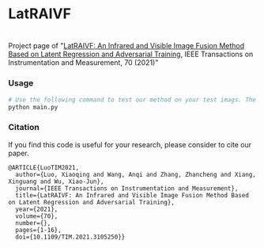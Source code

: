 # LatRAIVF

# 


Project page of  "[LatRAIVF: An Infrared and Visible Image Fusion Method Based on Latent Regression and Adversarial Training](https://ieeexplore.ieee.org/document/9520770), IEEE Transactions on Instrumentation and Measurement, 70 (2021)"


### Usage
```bash
# Use the following command to test our method on your test imags. The fused results will be saved in ./results/
python main.py
```



### Citation
If you find this code is useful for your research, please consider to cite our paper. 

```
@ARTICLE{LuoTIM2021,
  author={Luo, Xiaoqing and Wang, Anqi and Zhang, Zhancheng and Xiang, Xinguang and Wu, Xiao-Jun},
  journal={IEEE Transactions on Instrumentation and Measurement}, 
  title={LatRAIVF: An Infrared and Visible Image Fusion Method Based on Latent Regression and Adversarial Training}, 
  year={2021},
  volume={70},
  number={},
  pages={1-16},
  doi={10.1109/TIM.2021.3105250}}

```


